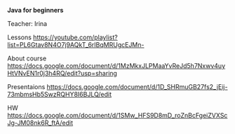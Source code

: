 **Java for beginners**

Teacher: Irina

Lessons https://youtube.com/playlist?list=PL6Gtav8N4O7j9AQkT_6rIBqMRUgcEJMn-

About course https://docs.google.com/document/d/1MzMkxJLPMaaYvReJd5h7Nxwv4uyHtVNvEN1r0j3h4RQ/edit?usp=sharing

Presentaions https://docs.google.com/document/d/1D_SHRmuGB27fs2_jEij-73mbmsHb5SwzRQHY8I6BJLQ/edit


HW https://docs.google.com/document/d/1SMw_HFS9D8mD_roZnBcFgeiZVXScJg-JM08nk6R_ftA/edit